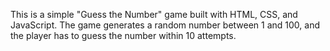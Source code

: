 This is a simple "Guess the Number" game built with HTML, CSS, and JavaScript. The game generates a random number between 1 and 100, and the player has to guess the number within 10 attempts.
